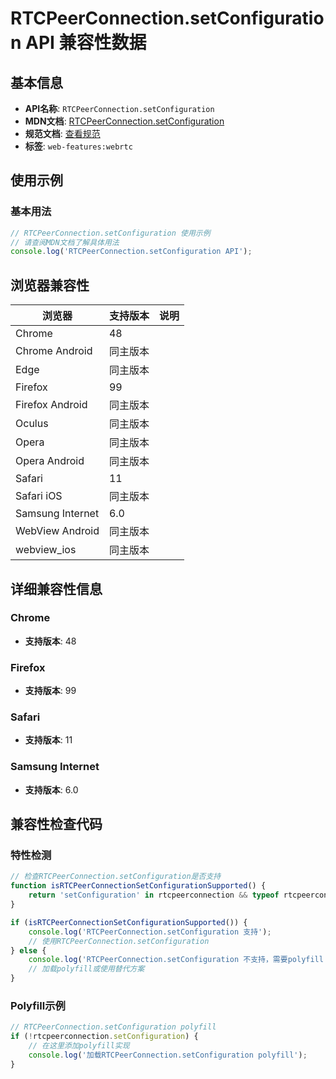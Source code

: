 # RTCPeerConnection.setConfiguration API 兼容性数据

## 基本信息

- **API名称**: `RTCPeerConnection.setConfiguration`
- **MDN文档**: [RTCPeerConnection.setConfiguration](https://developer.mozilla.org/docs/Web/API/RTCPeerConnection/setConfiguration)
- **规范文档**: [查看规范](https://w3c.github.io/webrtc-pc/#dom-rtcpeerconnection-setconfiguration)
- **标签**: `web-features:webrtc`

## 使用示例

### 基本用法

```javascript
// RTCPeerConnection.setConfiguration 使用示例
// 请查阅MDN文档了解具体用法
console.log('RTCPeerConnection.setConfiguration API');
```

## 浏览器兼容性

| 浏览器 | 支持版本 | 说明 |
|--------|----------|------|
| Chrome | 48 |  |
| Chrome Android | 同主版本 |  |
| Edge | 同主版本 |  |
| Firefox | 99 |  |
| Firefox Android | 同主版本 |  |
| Oculus | 同主版本 |  |
| Opera | 同主版本 |  |
| Opera Android | 同主版本 |  |
| Safari | 11 |  |
| Safari iOS | 同主版本 |  |
| Samsung Internet | 6.0 |  |
| WebView Android | 同主版本 |  |
| webview_ios | 同主版本 |  |

## 详细兼容性信息

### Chrome

- **支持版本**: 48

### Firefox

- **支持版本**: 99

### Safari

- **支持版本**: 11

### Samsung Internet

- **支持版本**: 6.0

## 兼容性检查代码

### 特性检测

```javascript
// 检查RTCPeerConnection.setConfiguration是否支持
function isRTCPeerConnectionSetConfigurationSupported() {
    return 'setConfiguration' in rtcpeerconnection && typeof rtcpeerconnection.setConfiguration === 'function';
}

if (isRTCPeerConnectionSetConfigurationSupported()) {
    console.log('RTCPeerConnection.setConfiguration 支持');
    // 使用RTCPeerConnection.setConfiguration
} else {
    console.log('RTCPeerConnection.setConfiguration 不支持，需要polyfill');
    // 加载polyfill或使用替代方案
}
```

### Polyfill示例

```javascript
// RTCPeerConnection.setConfiguration polyfill
if (!rtcpeerconnection.setConfiguration) {
    // 在这里添加polyfill实现
    console.log('加载RTCPeerConnection.setConfiguration polyfill');
}
```

